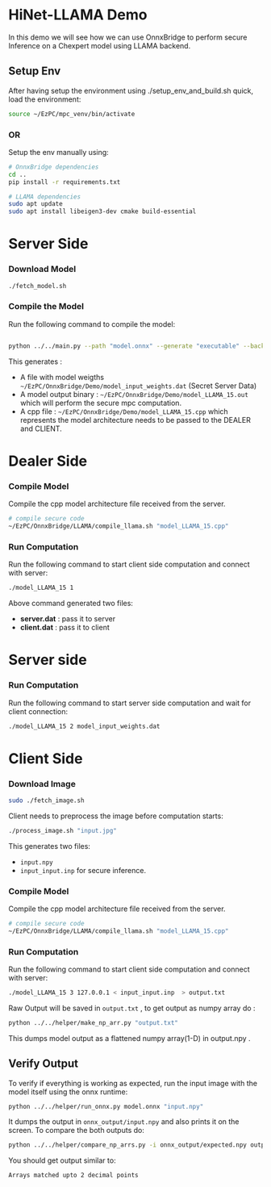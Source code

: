 # HiNet-LLAMA Demo
In this demo we will see how we can use OnnxBridge to perform secure Inference on a Chexpert model using LLAMA backend.
## Setup Env
After having setup the environment using ./setup_env_and_build.sh quick, load the environment:
```bash
source ~/EzPC/mpc_venv/bin/activate
```
### OR
Setup the env manually using:
```bash
# OnnxBridge dependencies
cd ..
pip install -r requirements.txt

# LLAMA dependencies
sudo apt update
sudo apt install libeigen3-dev cmake build-essential 
```

# Server Side

### Download Model
```bash
./fetch_model.sh 
```
### Compile the Model
Run the following command to compile the model:
```bash

python ../../main.py --path "model.onnx" --generate "executable" --backend LLAMA --scale 15 --bitlength 40

```
This generates :
- A file with model weigths `~/EzPC/OnnxBridge/Demo/model_input_weights.dat` (Secret Server Data) 
- A model output binary : `~/EzPC/OnnxBridge/Demo/model_LLAMA_15.out` which will perform the secure mpc computation.
- A cpp file : `~/EzPC/OnnxBridge/Demo/model_LLAMA_15.cpp` which represents the model architecture needs to be passed to the DEALER and CLIENT.

# Dealer Side
### Compile Model
Compile the cpp model architecture file received from the server.
```bash
# compile secure code
~/EzPC/OnnxBridge/LLAMA/compile_llama.sh "model_LLAMA_15.cpp"
```

### Run Computation
Run the following command to start client side computation and connect with server:
```bash
./model_LLAMA_15 1  
```
Above command generated two files: 
- **server.dat** : pass it to server
- **client.dat** : pass it to client

# Server side
### Run Computation
Run the following command to start server side computation and wait for client connection:
```bash
./model_LLAMA_15 2 model_input_weights.dat
```

# Client Side

### Download Image
```bash
sudo ./fetch_image.sh 
```

Client needs to preprocess the image before computation starts:
```bash
./process_image.sh "input.jpg"
```
This generates two files:
- `input.npy` 
- `input_input.inp` for secure inference.

### Compile Model
Compile the cpp model architecture file received from the server.
```bash
# compile secure code
~/EzPC/OnnxBridge/LLAMA/compile_llama.sh "model_LLAMA_15.cpp"
```

### Run Computation
Run the following command to start client side computation and connect with server:
```bash
./model_LLAMA_15 3 127.0.0.1 < input_input.inp  > output.txt
```
Raw Output will be saved in `output.txt` , to get output as numpy array do : 
```bash
python ../../helper/make_np_arr.py "output.txt"
```
This dumps model output as a flattened numpy array(1-D) in output.npy .

## Verify Output
To verify if everything is working as expected, run the input image with the model itself using the onnx runtime:
```bash
python ../../helper/run_onnx.py model.onnx "input.npy"
```
It dumps the output in `onnx_output/input.npy` and also prints it on the screen. To compare the both outputs do:
```bash
python ../../helper/compare_np_arrs.py -i onnx_output/expected.npy output.npy
```
You should get output similar to:
```bash
Arrays matched upto 2 decimal points
```
